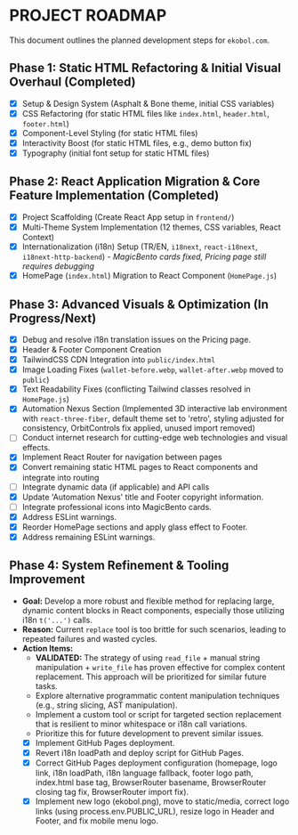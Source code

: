 # PROJECT ROADMAP

This document outlines the planned development steps for `ekobol.com`.

## Phase 1: Static HTML Refactoring & Initial Visual Overhaul (Completed)

- [x] Setup & Design System (Asphalt & Bone theme, initial CSS variables)
- [x] CSS Refactoring (for static HTML files like `index.html`, `header.html`, `footer.html`)
- [x] Component-Level Styling (for static HTML files)
- [x] Interactivity Boost (for static HTML files, e.g., demo button fix)
- [x] Typography (initial font setup for static HTML files)

## Phase 2: React Application Migration & Core Feature Implementation (Completed)

- [x] Project Scaffolding (Create React App setup in `frontend/`)
- [x] Multi-Theme System Implementation (12 themes, CSS variables, React Context)
- [x] Internationalization (i18n) Setup (TR/EN, `i18next`, `react-i18next`, `i18next-http-backend`) - *MagicBento cards fixed, Pricing page still requires debugging*
- [x] HomePage (`index.html`) Migration to React Component (`HomePage.js`)

## Phase 3: Advanced Visuals & Optimization (In Progress/Next)

- [x] Debug and resolve i18n translation issues on the Pricing page.
- [x] Header & Footer Component Creation
- [x] TailwindCSS CDN Integration into `public/index.html`
- [x] Image Loading Fixes (`wallet-before.webp`, `wallet-after.webp` moved to `public`)
- [x] Text Readability Fixes (conflicting Tailwind classes resolved in `HomePage.js`)
- [x] Automation Nexus Section (Implemented 3D interactive lab environment with `react-three-fiber`, default theme set to 'retro', styling adjusted for consistency, OrbitControls fix applied, unused import removed)
- [ ] Conduct internet research for cutting-edge web technologies and visual effects.
- [x] Implement React Router for navigation between pages
- [x] Convert remaining static HTML pages to React components and integrate into routing
- [ ] Integrate dynamic data (if applicable) and API calls
- [x] Update 'Automation Nexus' title and Footer copyright information.
- [ ] Integrate professional icons into MagicBento cards.
- [x] Address ESLint warnings.
- [x] Reorder HomePage sections and apply glass effect to Footer.
- [x] Address remaining ESLint warnings.

## Phase 4: System Refinement & Tooling Improvement

- **Goal:** Develop a more robust and flexible method for replacing large, dynamic content blocks in React components, especially those utilizing i18n `t('...')` calls.
- **Reason:** Current `replace` tool is too brittle for such scenarios, leading to repeated failures and wasted cycles.
- **Action Items:**
    - **VALIDATED:** The strategy of using `read_file` + manual string manipulation + `write_file` has proven effective for complex content replacement. This approach will be prioritized for similar future tasks.
    - Explore alternative programmatic content manipulation techniques (e.g., string slicing, AST manipulation).
    - Implement a custom tool or script for targeted section replacement that is resilient to minor whitespace or i18n call variations.
    - Prioritize this for future development to prevent similar issues.
    - [x] Implement GitHub Pages deployment.
    - [x] Revert i18n loadPath and deploy script for GitHub Pages.
    - [x] Correct GitHub Pages deployment configuration (homepage, logo link, i18n loadPath, i18n language fallback, footer logo path, index.html base tag, BrowserRouter basename, BrowserRouter closing tag fix, BrowserRouter import fix).
    - [x] Implement new logo (ekobol.png), move to static/media, correct logo links (using process.env.PUBLIC_URL), resize logo in Header and Footer, and fix mobile menu logo.
